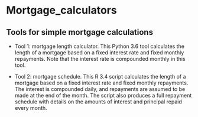 # Mortgage_calculators
## Tools for simple mortgage calculations

* Tool 1: mortgage length calculator. This Python 3.6 tool calculates the length of a mortgage based on a fixed interest rate and fixed monthly repayments. Note that the interest rate is compounded monthly in this tool.

* Tool 2: mortgage schedule. This R 3.4 script calculates the length of a mortgage based on a fixed interest rate and fixed monthly repayments. The interest is compounded daily, and repayments are assumed to be made at the end of the month. The script also produces a full repayment schedule with details on the amounts of interest and principal repaid every month.
